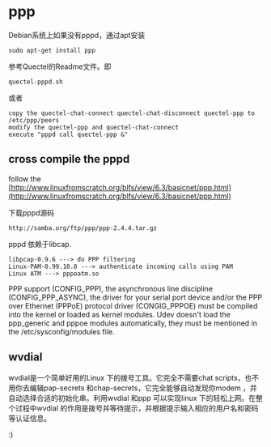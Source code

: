 ppp
======

Debian系统上如果没有pppd，通过apt安装

	sudo apt-get install ppp
	

参考Quectel的Readme文件。即
	
	quectel-pppd.sh
	
或者

	copy the quectel-chat-connect quectel-chat-disconnect quectel-ppp to /etc/ppp/peers
	modify the quectel-ppp and quectel-chat-connect
	execute "pppd call quectel-ppp &"

cross compile the pppd
---

follow the [http://www.linuxfromscratch.org/blfs/view/6.3/basicnet/ppp.html](http://www.linuxfromscratch.org/blfs/view/6.3/basicnet/ppp.html)

下载pppd源码
	
	http://samba.org/ftp/ppp/ppp-2.4.4.tar.gz

pppd 依赖于libcap.


	libpcap-0.9.6 ---> do PPP filtering
	Linux-PAM-0.99.10.0 ---> authenticate incoming calls using PAM
	Linux ATM ---> pppoatm.so 

PPP support (CONFIG_PPP), the asynchronous line discipline (CONFIG_PPP_ASYNC), the driver for your serial port device and/or the PPP over Ethernet (PPPoE) protocol driver (CONGIG_PPPOE) must be compiled into the kernel or loaded as kernel modules. Udev doesn't load the ppp_generic and pppoe modules automatically, they must be mentioned in the /etc/sysconfig/modules file. 


wvdial
-----

wvdial是一个简单好用的Linux 下的拨号工具。它完全不需要chat scripts，也不用你去编辑pap-secrets 和chap-secrets，它完全能够自动发现你modem ，并自动选择合适的初始化串。利用wvdial 和ppp 可以实现linux 下的轻松上网。在整个过程中wvdial 的作用是拨号并等待提示，并根据提示输入相应的用户名和密码等认证信息。




:)

